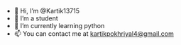 - 👋 Hi, I’m @Kartik13715
- 👀 I’m a student
- 🌱 I’m currently learning python
- 📫 You can contact me at kartikpokhriyal4@gmail.com


